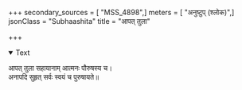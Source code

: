 +++
secondary_sources = [ "MSS_4898",]
meters = [ "अनुष्टुप् (श्लोक)",]
jsonClass = "Subhaashita"
title = "आपत् तुला"

+++

<details open><summary>Text</summary>

आपत् तुला सहायानाम् आत्मनः पौरुषस्य च।  
अनापदि सुहृत् सर्वः स्वयं च पुरुषायते॥
</details>
